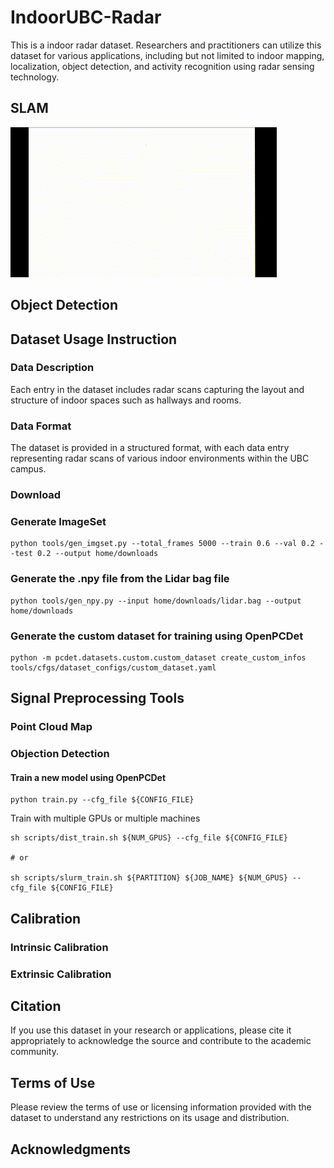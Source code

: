 # IndoorUBC-Radar
This is a indoor radar dataset. Researchers and practitioners can utilize this dataset for various applications, including but not limited to indoor mapping, localization, object detection, and activity recognition using radar sensing technology.

## SLAM
![Animated GIF](img/CEME_f2.gif)
## Object Detection

## Dataset Usage Instruction

### Data Description
Each entry in the dataset includes radar scans capturing the layout and structure of indoor spaces such as hallways and rooms.
### Data Format
The dataset is provided in a structured format, with each data entry representing radar scans of various indoor environments within the UBC campus.
### Download
### Generate ImageSet
```
python tools/gen_imgset.py --total_frames 5000 --train 0.6 --val 0.2 --test 0.2 --output home/downloads
```
### Generate the .npy file from the Lidar bag file
```
python tools/gen_npy.py --input home/downloads/lidar.bag --output home/downloads
```
### Generate the custom dataset for training using OpenPCDet
```
python -m pcdet.datasets.custom.custom_dataset create_custom_infos tools/cfgs/dataset_configs/custom_dataset.yaml
```
## Signal Preprocessing Tools

### Point Cloud Map

### Objection Detection
#### Train a new model using OpenPCDet
```
python train.py --cfg_file ${CONFIG_FILE}
```
Train with multiple GPUs or multiple machines
```
sh scripts/dist_train.sh ${NUM_GPUS} --cfg_file ${CONFIG_FILE}

# or 

sh scripts/slurm_train.sh ${PARTITION} ${JOB_NAME} ${NUM_GPUS} --cfg_file ${CONFIG_FILE}
```
## Calibration
### Intrinsic Calibration

### Extrinsic Calibration


## Citation
If you use this dataset in your research or applications, please cite it appropriately to acknowledge the source and contribute to the academic community.

## Terms of Use
Please review the terms of use or licensing information provided with the dataset to understand any restrictions on its usage and distribution.

## Acknowledgments
